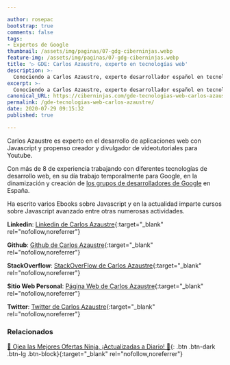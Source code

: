 ```yaml
---

author: rosepac
bootstrap: true
comments: false
tags:
- Expertos de Google
thumbnail: /assets/img/paginas/07-gdg-ciberninjas.webp
feature-img: /assets/img/paginas/07-gdg-ciberninjas.webp
title: '▷ GDE: Carlos Azaustre, experto en tecnologías web'
description: >-
  Conociendo a Carlos Azaustre, experto desarrollador español en tecnologías web incluido en el programa de Expertos de Desarrolladores de Google 2020.
excerpt: >-
  Conociendo a Carlos Azaustre, experto desarrollador español en tecnologías web incluido en el programa de Expertos de Desarrolladores de Google 2020.
canonical_URL: https://ciberninjas.com/gde-tecnologias-web-carlos-azaustre/
permalink: /gde-tecnologias-web-carlos-azaustre/
date: 2020-07-29 09:15:32
published: true

---
```


Carlos Azaustre es experto en el desarrollo de aplicaciones web con Javascript y propenso creador y divulgador de videotutoriales para Youtube.

Con más de 8 de experiencia trabajando con diferentes tecnologías de desarrollo web, en su día trabajo temporalmente para Google, en la dinamización y creación de [los grupos de desarrolladores de Google](https://ciberninjas.com/gdg-grupos-desarrollo-google/) en España.

Ha escrito varios Ebooks sobre Javascript y en la actualidad imparte cursos sobre Javascript avanzado entre otras numerosas actividades.

**Linkedin**: [Linkedin de Carlos Azaustre](https://www.linkedin.com/in/carlosazaustre/){:target="_blank" rel="nofollow,noreferrer"}

**Github**: [Github de Carlos Azaustre](https://github.com/carlosazaustre){:target="_blank" rel="nofollow,noreferrer"}

**StackOverflow**: [StackOverFlow de Carlos Azaustre](https://stackoverflow.com/users/1870946/carlos-azaustre){:target="_blank" rel="nofollow,noreferrer"}

**Sitio Web Personal**: [Página Web de Carlos Azaustre](https://carlosazaustre.es/){:target="_blank" rel="nofollow,noreferrer"}

**Twitter**: [Twitter de Carlos Azaustre](https://twitter.com/carlosazaustre){:target="_blank" rel="nofollow,noreferrer"}
<!-- https://developers.google.com/community/experts/directory/profile/profile-carlos_sanchez -->

### **Relacionados** <!-- omit in toc -->

[🎁 Ojea las Mejores Ofertas Ninja, ¡Actualizadas a Diario! 🛒](https://www.amazon.es/shop/cibercursos){: .btn .btn-dark .btn-lg .btn-block}{:target="_blank" rel="nofollow,noreferrer"}